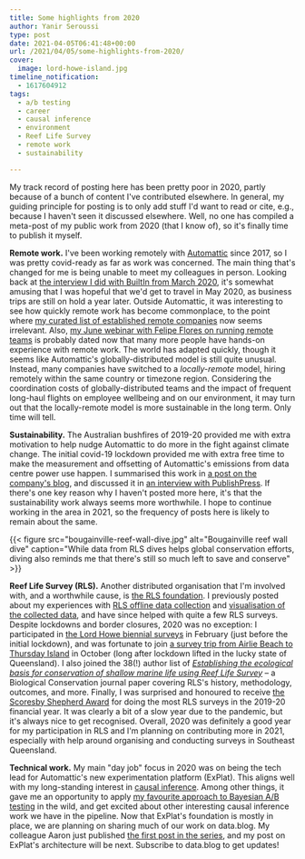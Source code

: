 ```yaml
---
title: Some highlights from 2020
author: Yanir Seroussi
type: post
date: 2021-04-05T06:41:48+00:00
url: /2021/04/05/some-highlights-from-2020/
cover:
  image: lord-howe-island.jpg
timeline_notification:
  - 1617604912
tags:
  - a/b testing
  - career
  - causal inference
  - environment
  - Reef Life Survey
  - remote work
  - sustainability

---
```


My track record of posting here has been pretty poor in 2020, partly because of a bunch of content I've contributed elsewhere. In general, my guiding principle for posting is to only add stuff I'd want to read or cite, e.g., because I haven't seen it discussed elsewhere. Well, no one has compiled a meta-post of my public work from 2020 (that I know of), so it's finally time to publish it myself.

**Remote work.** I've been working remotely with [Automattic](https://automattic.com/) since 2017, so I was pretty covid-ready as far as work was concerned. The main thing that's changed for me is being unable to meet my colleagues in person. Looking back at [the interview I did with BuiltIn from March 2020](https://builtin.com/remote-work/remote-data-teams), it's somewhat amusing that I was hopeful that we'd get to travel in May 2020, as business trips are still on hold a year later. Outside Automattic, it was interesting to see how quickly remote work has become commonplace, to the point where [my curated list of established remote companies](https://github.com/yanirs/established-remote/) now seems irrelevant. Also, [my June webinar with Felipe Flores on running remote teams](https://www.youtube.com/watch?v=79LfP8Kqgvw) is probably dated now that many more people have hands-on experience with remote work. The world has adapted quickly, though it seems like Automattic's globally-distributed model is still quite unusual. Instead, many companies have switched to a _locally-remote_ model, hiring remotely within the same country or timezone region. Considering the coordination costs of globally-distributed teams and the impact of frequent long-haul flights on employee wellbeing and on our environment, it may turn out that the locally-remote model is more sustainable in the long term. Only time will tell.

**Sustainability.** The Australian bushfires of 2019-20 provided me with extra motivation to help nudge Automattic to do more in the fight against climate change. The initial covid-19 lockdown provided me with extra free time to make the measurement and offsetting of Automattic's emissions from data centre power use happen. I summarised this work in [a post on the company's blog](https://wordpress.com/blog/2020/09/21/toward-zero-reducing-and-offsetting-our-data-center-power-emissions/), and discussed it in [an interview with PublishPress](https://www.youtube.com/watch?v=tMFr_agPLJY). If there's one key reason why I haven't posted more here, it's that the sustainability work always seems more worthwhile. I hope to continue working in the area in 2021, so the frequency of posts here is likely to remain about the same.

{{< figure src="bougainville-reef-wall-dive.jpg" alt="Bougainville reef wall dive" caption="While data from RLS dives helps global conservation efforts, diving also reminds me that there's still so much left to save and conserve" >}}

**Reef Life Survey (RLS).** Another distributed organisation that I'm involved with, and a worthwhile cause, is [the RLS foundation](https://reeflifesurvey.com/). I previously posted about my experiences with [RLS offline data collection](https://yanirseroussi.com/2016/01/24/the-joys-of-offline-data-collection/) and [visualisation of the collected data](https://yanirseroussi.com/2017/06/03/exploring-and-visualising-reef-life-survey-data/), and have since helped with quite a few RLS surveys. Despite lockdowns and border closures, 2020 was no exception: I participated in [the Lord Howe biennial surveys](https://reeflifesurvey.com/biennial-lord-howe-island-surveys-feb-2020/) in February (just before the initial lockdown), and was fortunate to join [a survey trip from Airlie Beach to Thursday Island](https://reeflifesurvey.com/airlie-beach-to-thursday-island-onboard-eviota-lap-of-aus/) in October (long after lockdown lifted in the lucky state of Queensland). I also joined the 38(!) author list of [_Establishing the ecological basis for conservation of shallow marine life using Reef Life Survey_](https://www.sciencedirect.com/science/article/abs/pii/S0006320720309137) – a Biological Conservation journal paper covering RLS's history, methodology, outcomes, and more. Finally, I was surprised and honoured to receive [the Scoresby Shepherd Award](https://www.facebook.com/ReefLifeSurvey/posts/the-rlsf-agm-was-held-on-monday-so-we-can-officially-announce-this-years-scoresb/5361191510573757/) for doing the most RLS surveys in the 2019-20 financial year. It was clearly a bit of a slow year due to the pandemic, but it's always nice to get recognised. Overall, 2020 was definitely a good year for my participation in RLS and I'm planning on contributing more in 2021, especially with help around organising and conducting surveys in Southeast Queensland.

**Technical work.** My main "day job" focus in 2020 was on being the tech lead for Automattic's new experimentation platform (ExPlat). This aligns well with my long-standing interest in [causal inference](https://yanirseroussi.com/tags/causal-inference/). Among other things, it gave me an opportunity to apply [my favourite approach to Bayesian A/B testing](https://yanirseroussi.com/2016/06/19/making-bayesian-ab-testing-more-accessible/) in the wild, and get excited about other interesting causal inference work we have in the pipeline. Now that ExPlat's foundation is mostly in place, we are planning on sharing much of our work on data.blog. My colleague Aaron just published [the first post in the series](https://data.blog/2021/03/16/explat-automattics-experimentation-platform/), and my post on ExPlat's architecture will be next. Subscribe to data.blog to get updates!
